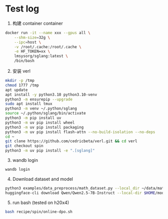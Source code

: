 # Test log

1. 构建 container container

```bash
docker run -it --name xxx --gpus all \
    --shm-size=32g \
    --ipc=host \
    -v /root/.cache:/root/.cache \
    -e HF_TOKEN=xx \
    lmsysorg/sglang:latest \
    /bin/bash
```

2. 安装 verl

```bash
mkdir -p /tmp
chmod 1777 /tmp
apt update
apt install -y python3.10 python3.10-venv
python3 -m ensurepip --upgrade
sudo apt install tmux
python3 -m venv ~/.python/sglang
source ~/.python/sglang/bin/activate
python3 -m pip install uv
python3 -m uv pip install wheel
python3 -m uv pip install packaging
python3 -m uv pip install flash-attn --no-build-isolation --no-deps
cd ~
git clone https://github.com/cedricbeta/verl.git && cd verl
git checkout spin
python3 -m uv pip install -e ".[sglang]"
```

3. wandb login

```bash
wandb login
```

4. Download dataset and model

```bash
python3 examples/data_preprocess/math_dataset.py --local_dir ~/data/math
huggingface-cli download Qwen/Qwen2.5-7B-Instruct --local-dir $HOME/models/Qwen2.5-7B-Instruct
```

5. run bash (tested on h20x4)

```bash
bash recipe/spin/online-dpo.sh
```
